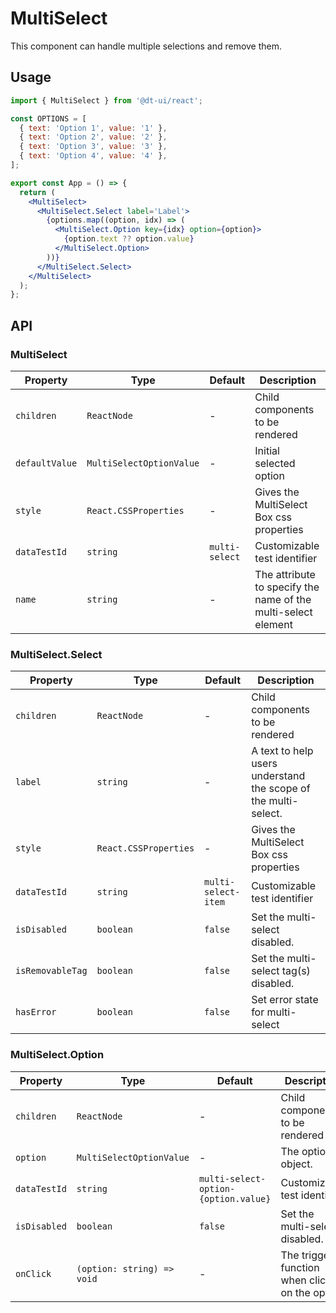 # MultiSelect

This component can handle multiple selections and remove them.

## Usage

```jsx
import { MultiSelect } from '@dt-ui/react';

const OPTIONS = [
  { text: 'Option 1', value: '1' },
  { text: 'Option 2', value: '2' },
  { text: 'Option 3', value: '3' },
  { text: 'Option 4', value: '4' },
];

export const App = () => {
  return (
    <MultiSelect>
      <MultiSelect.Select label='Label'>
        {options.map((option, idx) => (
          <MultiSelect.Option key={idx} option={option}>
            {option.text ?? option.value}
          </MultiSelect.Option>
        ))}
      </MultiSelect.Select>
    </MultiSelect>
  );
};
```

## API

### MultiSelect

| Property       | Type                     | Default        | Description                                                   |
| -------------- | ------------------------ | -------------- | ------------------------------------------------------------- |
| `children`     | `ReactNode`              | -              | Child components to be rendered                               |
| `defaultValue` | `MultiSelectOptionValue` | -              | Initial selected option                                       |
| `style`        | `React.CSSProperties`    | -              | Gives the MultiSelect Box css properties                      |
| `dataTestId`   | `string`                 | `multi-select` | Customizable test identifier                                  |
| `name`         | `string`                 | -              | The attribute to specify the name of the multi-select element |

### MultiSelect.Select

| Property     | Type                  | Default             | Description                                                    |
| ------------ | --------------------- | ------------------- | -------------------------------------------------------------- |
| `children`   | `ReactNode`           | -                   | Child components to be rendered                                |
| `label`      | `string`              | -                   | A text to help users understand the scope of the multi-select. |
| `style`      | `React.CSSProperties` | -                   | Gives the MultiSelect Box css properties                       |
| `dataTestId` | `string`              | `multi-select-item` | Customizable test identifier                                   |
| `isDisabled` | `boolean`             | `false`             | Set the multi-select disabled.                                 |
| `isRemovableTag` | `boolean`         | `false`             | Set the multi-select tag(s) disabled.                          |
| `hasError`   | `boolean`             | `false`             | Set error state for multi-select                               |

### MultiSelect.Option

| Property     | Type                       | Default                              | Description                                       |
| ------------ | -------------------------- | ------------------------------------ | ------------------------------------------------- |
| `children`   | `ReactNode`                | -                                    | Child components to be rendered                   |
| `option`     | `MultiSelectOptionValue`   | -                                    | The option object.                                |
| `dataTestId` | `string`                   | `multi-select-option-{option.value}` | Customizable test identifier                      |
| `isDisabled` | `boolean`                  | `false`                              | Set the multi-select disabled.                    |
| `onClick`    | `(option: string) => void` | -                                    | The triggered function when clicked on the option |
